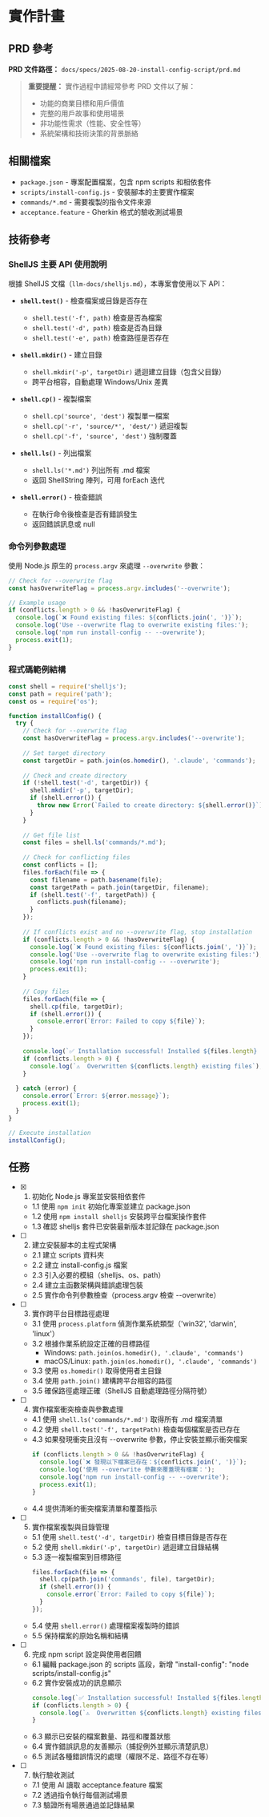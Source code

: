 # 實作計畫

## PRD 參考

**PRD 文件路徑：** `docs/specs/2025-08-20-install-config-script/prd.md`

> **重要提醒：** 實作過程中請經常參考 PRD 文件以了解：
>
> - 功能的商業目標和用戶價值
> - 完整的用戶故事和使用場景
> - 非功能性需求（性能、安全性等）
> - 系統架構和技術決策的背景脈絡

## 相關檔案

- `package.json` - 專案配置檔案，包含 npm scripts 和相依套件
- `scripts/install-config.js` - 安裝腳本的主要實作檔案
- `commands/*.md` - 需要複製的指令文件來源
- `acceptance.feature` - Gherkin 格式的驗收測試場景

## 技術參考

### ShellJS 主要 API 使用說明

根據 ShellJS 文檔（`llm-docs/shelljs.md`），本專案會使用以下 API：

- **`shell.test()`** - 檢查檔案或目錄是否存在
  - `shell.test('-f', path)` 檢查是否為檔案
  - `shell.test('-d', path)` 檢查是否為目錄
  - `shell.test('-e', path)` 檢查路徑是否存在
  
- **`shell.mkdir()`** - 建立目錄
  - `shell.mkdir('-p', targetDir)` 遞迴建立目錄（包含父目錄）
  - 跨平台相容，自動處理 Windows/Unix 差異
  
- **`shell.cp()`** - 複製檔案
  - `shell.cp('source', 'dest')` 複製單一檔案
  - `shell.cp('-r', 'source/*', 'dest/')` 遞迴複製
  - `shell.cp('-f', 'source', 'dest')` 強制覆蓋
  
- **`shell.ls()`** - 列出檔案
  - `shell.ls('*.md')` 列出所有 .md 檔案
  - 返回 ShellString 陣列，可用 forEach 迭代
  
- **`shell.error()`** - 檢查錯誤
  - 在執行命令後檢查是否有錯誤發生
  - 返回錯誤訊息或 null

### 命令列參數處理

使用 Node.js 原生的 `process.argv` 來處理 `--overwrite` 參數：

```javascript
// Check for --overwrite flag
const hasOverwriteFlag = process.argv.includes('--overwrite');

// Example usage
if (conflicts.length > 0 && !hasOverwriteFlag) {
  console.log(`❌ Found existing files: ${conflicts.join(', ')}`);
  console.log('Use --overwrite flag to overwrite existing files:');
  console.log('npm run install-config -- --overwrite');
  process.exit(1);
}
```

### 程式碼範例結構

```javascript
const shell = require('shelljs');
const path = require('path');
const os = require('os');

function installConfig() {
  try {
    // Check for --overwrite flag
    const hasOverwriteFlag = process.argv.includes('--overwrite');
    
    // Set target directory
    const targetDir = path.join(os.homedir(), '.claude', 'commands');
    
    // Check and create directory
    if (!shell.test('-d', targetDir)) {
      shell.mkdir('-p', targetDir);
      if (shell.error()) {
        throw new Error(`Failed to create directory: ${shell.error()}`);
      }
    }
    
    // Get file list
    const files = shell.ls('commands/*.md');
    
    // Check for conflicting files
    const conflicts = [];
    files.forEach(file => {
      const filename = path.basename(file);
      const targetPath = path.join(targetDir, filename);
      if (shell.test('-f', targetPath)) {
        conflicts.push(filename);
      }
    });
    
    // If conflicts exist and no --overwrite flag, stop installation
    if (conflicts.length > 0 && !hasOverwriteFlag) {
      console.log(`❌ Found existing files: ${conflicts.join(', ')}`);
      console.log('Use --overwrite flag to overwrite existing files:');
      console.log('npm run install-config -- --overwrite');
      process.exit(1);
    }
    
    // Copy files
    files.forEach(file => {
      shell.cp(file, targetDir);
      if (shell.error()) {
        console.error(`Error: Failed to copy ${file}`);
      }
    });
    
    console.log(`✅ Installation successful! Installed ${files.length} files to ${targetDir}`);
    if (conflicts.length > 0) {
      console.log(`⚠️  Overwritten ${conflicts.length} existing files`);
    }
    
  } catch (error) {
    console.error(`Error: ${error.message}`);
    process.exit(1);
  }
}

// Execute installation
installConfig();
```

## 任務

- [x] 1. 初始化 Node.js 專案並安裝相依套件
  - 1.1 使用 `npm init` 初始化專案並建立 package.json
  - 1.2 使用 `npm install shelljs` 安裝跨平台檔案操作套件
  - 1.3 確認 shelljs 套件已安裝最新版本並記錄在 package.json

- [ ] 2. 建立安裝腳本的主程式架構
  - 2.1 建立 scripts 資料夾
  - 2.2 建立 install-config.js 檔案
  - 2.3 引入必要的模組（shelljs、os、path）
  - 2.4 建立主函數架構與錯誤處理包裝
  - 2.5 實作命令列參數檢查（process.argv 檢查 --overwrite）

- [ ] 3. 實作跨平台目標路徑處理
  - 3.1 使用 `process.platform` 偵測作業系統類型（'win32', 'darwin', 'linux'）
  - 3.2 根據作業系統設定正確的目標路徑
    - Windows: `path.join(os.homedir(), '.claude', 'commands')`
    - macOS/Linux: `path.join(os.homedir(), '.claude', 'commands')`
  - 3.3 使用 `os.homedir()` 取得使用者主目錄
  - 3.4 使用 `path.join()` 建構跨平台相容的路徑
  - 3.5 確保路徑處理正確（ShellJS 自動處理路徑分隔符號）

- [ ] 4. 實作檔案衝突檢查與參數處理
  - 4.1 使用 `shell.ls('commands/*.md')` 取得所有 .md 檔案清單
  - 4.2 使用 `shell.test('-f', targetPath)` 檢查每個檔案是否已存在
  - 4.3 如果發現衝突且沒有 --overwrite 參數，停止安裝並顯示衝突檔案
    ```javascript
    if (conflicts.length > 0 && !hasOverwriteFlag) {
      console.log(`❌ 發現以下檔案已存在：${conflicts.join(', ')}`);
      console.log('使用 --overwrite 參數來覆蓋現有檔案：');
      console.log('npm run install-config -- --overwrite');
      process.exit(1);
    }
    ```
  - 4.4 提供清晰的衝突檔案清單和覆蓋指示

- [ ] 5. 實作檔案複製與目錄管理
  - 5.1 使用 `shell.test('-d', targetDir)` 檢查目標目錄是否存在
  - 5.2 使用 `shell.mkdir('-p', targetDir)` 遞迴建立目錄結構
  - 5.3 逐一複製檔案到目標路徑
    ```javascript
    files.forEach(file => {
      shell.cp(path.join('commands', file), targetDir);
      if (shell.error()) {
        console.error(`Error: Failed to copy ${file}`);
      }
    });
    ```
  - 5.4 使用 `shell.error()` 處理檔案複製時的錯誤
  - 5.5 保持檔案的原始名稱和結構

- [ ] 6. 完成 npm script 設定與使用者回饋
  - 6.1 編輯 package.json 的 scripts 區段，新增 "install-config": "node scripts/install-config.js"
  - 6.2 實作安裝成功的訊息顯示
    ```javascript
    console.log(`✅ Installation successful! Installed ${files.length} files to ${targetDir}`);
    if (conflicts.length > 0) {
      console.log(`⚠️  Overwritten ${conflicts.length} existing files`);
    }
    ```
  - 6.3 顯示已安裝的檔案數量、路徑和覆蓋狀態
  - 6.4 實作錯誤訊息的友善顯示（捕捉例外並顯示清楚訊息）
  - 6.5 測試各種錯誤情況的處理（權限不足、路徑不存在等）

- [ ] 7. 執行驗收測試
  - 7.1 使用 AI 讀取 acceptance.feature 檔案
  - 7.2 透過指令執行每個測試場景
  - 7.3 驗證所有場景通過並記錄結果